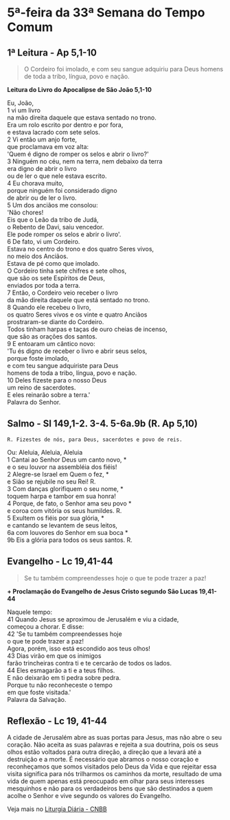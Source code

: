 # 5ª-feira da 33ª Semana do Tempo Comum

## 1ª Leitura - Ap 5,1-10

> O Cordeiro foi imolado, e com seu sangue adquiriu para Deus homens de toda a tribo, língua, povo e nação.

**Leitura do Livro do Apocalipse de São João 5,1-10**

Eu, João,   
1 vi um livro   
 na mão direita daquele que estava sentado no trono.   
 Era um rolo escrito por dentro e por fora,   
 e estava lacrado com sete selos.   
2 Vi então um anjo forte,   
 que proclamava em voz alta:   
 'Quem é digno de romper os selos e abrir o livro?'   
3 Ninguém no céu, nem na terra, nem debaixo da terra   
 era digno de abrir o livro   
 ou de ler o que nele estava escrito.   
4 Eu chorava muito,   
 porque ninguém foi considerado digno   
 de abrir ou de ler o livro.   
5 Um dos anciãos me consolou:   
 'Não chores!   
 Eis que o Leão da tribo de Judá,   
 o Rebento de Davi, saiu vencedor.   
 Ele pode romper os selos e abrir o livro'.   
6 De fato, vi um Cordeiro.   
 Estava no centro do trono e dos quatro Seres vivos,   
 no meio dos Anciãos.   
 Estava de pé como que imolado.   
 O Cordeiro tinha sete chifres e sete olhos,   
 que são os sete Espíritos de Deus,   
 enviados por toda a terra.   
7 Então, o Cordeiro veio receber o livro   
 da mão direita daquele que está sentado no trono.   
8 Quando ele recebeu o livro,   
 os quatro Seres vivos e os vinte e quatro Anciãos   
 prostraram-se diante do Cordeiro.   
 Todos tinham harpas e taças de ouro cheias de incenso,   
 que são as orações dos santos.   
9 E entoaram um cântico novo:   
 'Tu és digno de receber o livro e abrir seus selos,   
 porque foste imolado,   
 e com teu sangue adquiriste para Deus   
 homens de toda a tribo, língua, povo e nação.   
10 Deles fizeste para o nosso Deus   
 um reino de sacerdotes.   
 E eles reinarão sobre a terra.'   
 Palavra do Senhor.

## Salmo - Sl 149,1-2. 3-4. 5-6a.9b (R. Ap 5,10)

`R. Fizestes de nós, para Deus, sacerdotes e povo de reis.`

Ou: Aleluia, Aleluia, Aleluia   
1 Cantai ao Senhor Deus um canto novo, *   
 e o seu louvor na assembléia dos fiéis!   
2 Alegre-se Israel em Quem o fez, *   
 e Sião se rejubile no seu Rei! R.       
3 Com danças glorifiquem o seu nome, *   
 toquem harpa e tambor em sua honra!   
4 Porque, de fato, o Senhor ama seu povo *   
 e coroa com vitória os seus humildes. R.       
5 Exultem os fiéis por sua glória, *   
 e cantando se levantem de seus leitos,   
6a com louvores do Senhor em sua boca *   
9b Eis a glória para todos os seus santos. R.

## Evangelho - Lc 19,41-44

> Se tu também compreendesses hoje o que te pode trazer a paz!

**+ Proclamação do Evangelho de Jesus Cristo segundo São Lucas  19,41-44**

Naquele tempo:   
41 Quando Jesus se aproximou de Jerusalém e viu a cidade,   
 começou a chorar. E disse:   
42 'Se tu também compreendesses hoje   
 o que te pode trazer a paz!   
 Agora, porém, isso está escondido aos teus olhos!   
43 Dias virão em que os inimigos   
 farão trincheiras contra ti e te cercarão de todos os lados.   
44 Eles esmagarão a ti e a teus filhos.   
 E não deixarão em ti pedra sobre pedra.   
 Porque tu não reconheceste o tempo   
 em que foste visitada.'   
 Palavra da Salvação.

## Reflexão - Lc 19, 41-44

A cidade de Jerusalém abre as suas portas para Jesus, mas não abre o seu coração. Não aceita as suas palavras e rejeita a sua doutrina, pois os seus olhos estão voltados para outra direção, a direção que a levará até a destruição e a morte. É necessário que abramos o nosso coração e reconheçamos que somos visitados pelo Deus da Vida e que rejeitar essa visita significa para nós trilharmos os caminhos da morte, resultado de uma vida de quem apenas está preocupado em olhar para seus interesses mesquinhos e não para os verdadeiros bens que são destinados a quem acolhe o Senhor e vive segundo os valores do Evangelho.

Veja mais no [Liturgia Diária - CNBB](http://liturgiadiaria.cnbb.org.br/app/user/user/UserView.php?ano=2016&mes=11&dia=17)